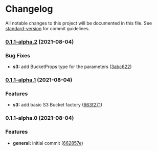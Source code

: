 # Changelog

All notable changes to this project will be documented in this file. See [standard-version](https://github.com/conventional-changelog/standard-version) for commit guidelines.

### [0.1.1-alpha.2](https://github.com/dudyn5ky1/secure-cdk/compare/v0.1.1-alpha.1...v0.1.1-alpha.2) (2021-08-04)


### Bug Fixes

* **s3:** add BucketProps type for the parameters ([3abc622](https://github.com/dudyn5ky1/secure-cdk/commit/3abc622e289febb51ea62024373b7299bc5f15f0))

### [0.1.1-alpha.1](https://github.com/dudyn5ky1/secure-cdk/compare/v0.1.1-alpha.0...v0.1.1-alpha.1) (2021-08-04)


### Features

* **s3:** add basic S3 Bucket factory ([663f271](https://github.com/dudyn5ky1/secure-cdk/commit/663f271ca640c265e5f214617a6fd7f111cf67a1))

### 0.1.1-alpha.0 (2021-08-04)


### Features

* **general:** initial commit ([662857e](https://github.com/dudyn5ky1/secure-cdk/commit/662857ed7e95780940f66999c91b69a8d421bed1))
